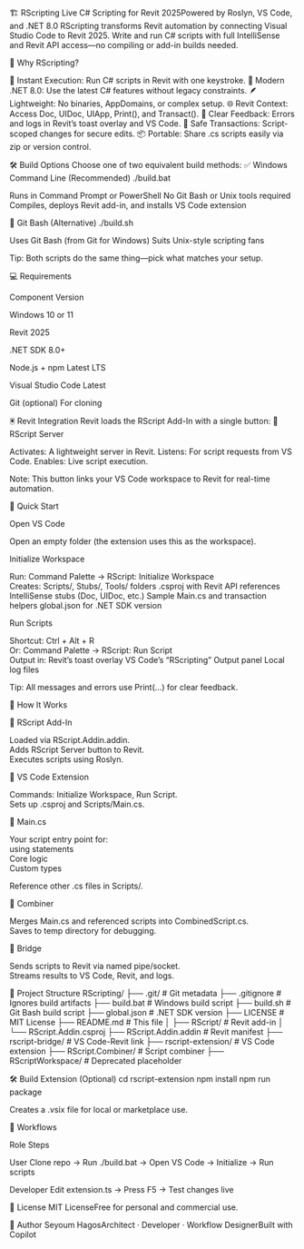 🏗️ RScripting
Live C# Scripting for Revit 2025Powered by Roslyn, VS Code, and .NET 8.0
RScripting transforms Revit automation by connecting Visual Studio Code to Revit 2025. Write and run C# scripts with full IntelliSense and Revit API access—no compiling or add-in builds needed.

🚀 Why RScripting?

🔁 Instant Execution: Run C# scripts in Revit with one keystroke.
🧠 Modern .NET 8.0: Use the latest C# features without legacy constraints.
🪶 Lightweight: No binaries, AppDomains, or complex setup.
🌐 Revit Context: Access Doc, UIDoc, UIApp, Print(), and Transact().
📢 Clear Feedback: Errors and logs in Revit’s toast overlay and VS Code.
🧪 Safe Transactions: Script-scoped changes for secure edits.
📦 Portable: Share .cs scripts easily via zip or version control.


🛠 Build Options
Choose one of two equivalent build methods:
✅ Windows Command Line (Recommended)
./build.bat


Runs in Command Prompt or PowerShell
No Git Bash or Unix tools required
Compiles, deploys Revit add-in, and installs VS Code extension

🐧 Git Bash (Alternative)
./build.sh


Uses Git Bash (from Git for Windows)
Suits Unix-style scripting fans


Tip: Both scripts do the same thing—pick what matches your setup.


💻 Requirements



Component
Version



Windows
10 or 11


Revit
2025


.NET SDK
8.0+


Node.js + npm
Latest LTS


Visual Studio Code
Latest


Git (optional)
For cloning



🖲️ Revit Integration
Revit loads the RScript Add-In with a single button:
🔘 RScript Server

Activates: A lightweight server in Revit.
Listens: For script requests from VS Code.
Enables: Live script execution.


Note: This button links your VS Code workspace to Revit for real-time automation.


🧪 Quick Start

Open VS Code  

Open an empty folder (the extension uses this as the workspace).


Initialize Workspace  

Run: Command Palette → RScript: Initialize Workspace  
Creates:
Scripts/, Stubs/, Tools/ folders
.csproj with Revit API references
IntelliSense stubs (Doc, UIDoc, etc.)
Sample Main.cs and transaction helpers
global.json for .NET SDK version




Run Scripts  

Shortcut: Ctrl + Alt + R  
Or: Command Palette → RScript: Run Script  
Output in:
Revit’s toast overlay
VS Code’s “RScripting” Output panel
Local log files






Tip: All messages and errors use Print(...) for clear feedback.


🧠 How It Works

🔹 RScript Add-In  

Loaded via RScript.Addin.addin.  
Adds RScript Server button to Revit.  
Executes scripts using Roslyn.


🔹 VS Code Extension  

Commands: Initialize Workspace, Run Script.  
Sets up .csproj and Scripts/Main.cs.


🔹 Main.cs  

Your script entry point for:  
using statements  
Core logic  
Custom types


Reference other .cs files in Scripts/.


🔹 Combiner  

Merges Main.cs and referenced scripts into CombinedScript.cs.  
Saves to temp directory for debugging.


🔹 Bridge  

Sends scripts to Revit via named pipe/socket.  
Streams results to VS Code, Revit, and logs.




🧩 Project Structure
RScripting/
├── .git/                     # Git metadata
├── .gitignore                # Ignores build artifacts
├── build.bat                 # Windows build script
├── build.sh                  # Git Bash build script
├── global.json               # .NET SDK version
├── LICENSE                   # MIT License
├── README.md                 # This file
│
├── RScript/                  # Revit add-in
│   └── RScript.Addin.csproj
├── RScript.Addin.addin       # Revit manifest
├── rscript-bridge/           # VS Code-Revit link
├── rscript-extension/        # VS Code extension
├── RScript.Combiner/         # Script combiner
├── RScriptWorkspace/         # Deprecated placeholder


🛠 Build Extension (Optional)
cd rscript-extension
npm install
npm run package


Creates a .vsix file for local or marketplace use.


👥 Workflows



Role
Steps



User
Clone repo → Run ./build.bat → Open VS Code → Initialize → Run scripts


Developer
Edit extension.ts → Press F5 → Test changes live



📄 License
MIT LicenseFree for personal and commercial use.

👤 Author
Seyoum HagosArchitect · Developer · Workflow DesignerBuilt with Copilot